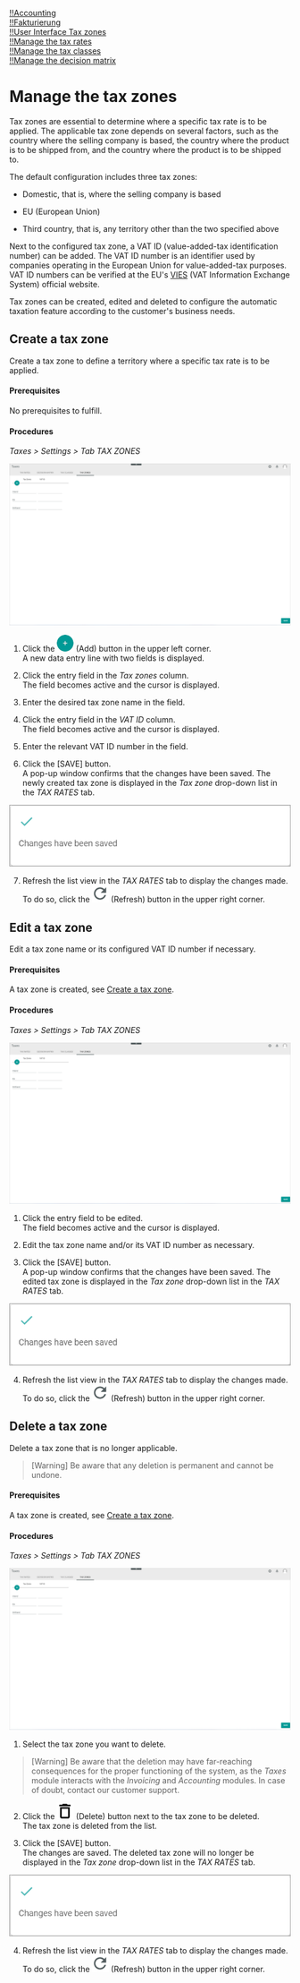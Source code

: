 [!!Accounting](RetailSuiteAccounting)  
[!!Fakturierung](RetailSuiteFaktBase)  
[!!User Interface Tax zones](../UserInterface/XX_TaxZones.md)  
[!!Manage the tax rates](./01_ManageTaxRates.md)  
[!!Manage the tax classes](./01_ManageTaxClasses.md)  
[!!Manage the decision matrix](../Operation/01_ManageDecisionMatrix.md)  


# Manage the tax zones

Tax zones are essential to determine where a specific tax rate is to be applied. The applicable tax zone depends on several factors, such as the country where the selling company is based, the country where the product is to be shipped from, and the country where the product is to be shipped to.

The default configuration includes three tax zones:

  - Domestic, that is, where the selling company is based

  - EU (European Union)  

  - Third country, that is, any territory other than the two specified above  

Next to the configured tax zone, a VAT ID (value-added-tax identification number) can be added. The VAT ID number is an identifier used by companies operating in the European Union for value-added-tax purposes. VAT ID numbers can be verified at the EU's [VIES](https://ec.europa.eu/taxation_customs/vies/) (VAT Information Exchange System) official website.

Tax zones can be created, edited and deleted to configure the automatic taxation feature according to the customer's business needs.

[comment]: <> (Work in progress!)


## Create a tax zone

Create a tax zone to define a territory where a specific tax rate is to be applied.

#### Prerequisites  

No prerequisites to fulfill.

#### Procedures

*Taxes > Settings > Tab TAX ZONES*

![Tax zones](../../Assets/Screenshots/Taxes/Settings/TaxZones/TaxZones.png "[Tax zones]")

1. Click the ![Add](../../Assets/Icons/Plus01.png "[Add]") (Add) button in the upper left corner.   
  A new data entry line with two fields is displayed.  

2. Click the entry field in the *Tax zones* column.  
  The field becomes active and the cursor is displayed.

3. Enter the desired tax zone name in the field.  

4. Click the entry field in the *VAT ID* column.  
  The field becomes active and the cursor is displayed.

5. Enter the relevant VAT ID number in the field.  

6. Click the [SAVE] button.  
  A pop-up window confirms that the changes have been saved. The newly created tax zone is displayed in the *Tax zone* drop-down list in the *TAX RATES* tab.

  ![Changes saved](../../Assets/Screenshots/Taxes/Settings/TaxClasses/ChangesSaved.png "[Changes saved]")

7. Refresh the list view in the *TAX RATES* tab to display the changes made. To do so, click the ![Refresh](../../Assets/Icons/Refresh01.png "[Refresh]") (Refresh) button in the upper right corner.


## Edit a tax zone

Edit a tax zone name or its configured VAT ID number if necessary.

#### Prerequisites

A tax zone is created, see [Create a tax zone](#create-a-tax-zone).

#### Procedures

*Taxes > Settings > Tab TAX ZONES*

![Tax zones](../../Assets/Screenshots/Taxes/Settings/TaxZones/TaxZones.png "[Tax zones]")

1. Click the entry field to be edited.  
  The field becomes active and the cursor is displayed.

2. Edit the tax zone name and/or its VAT ID number as necessary.

3. Click the [SAVE] button.  
  A pop-up window confirms that the changes have been saved. The edited tax zone is displayed in the *Tax zone* drop-down list in the *TAX RATES* tab.

  ![Changes saved](../../Assets/Screenshots/Taxes/Settings/TaxClasses/ChangesSaved.png "[Changes saved]")

4. Refresh the list view in the *TAX RATES* tab to display the changes made. To do so, click the ![Refresh](../../Assets/Icons/Refresh01.png "[Refresh]") (Refresh) button in the upper right corner.


## Delete a tax zone

Delete a tax zone that is no longer applicable.  

> [Warning] Be aware that any deletion is permanent and cannot be undone.

#### Prerequisites

A tax zone is created, see [Create a tax zone](#create-a-tax-zone).

#### Procedures

*Taxes > Settings > Tab TAX ZONES*

![Tax zones](../../Assets/Screenshots/Taxes/Settings/TaxZones/TaxZones.png "[Tax zones]")

1. Select the tax zone you want to delete.

  > [Warning] Be aware that the deletion may have far-reaching consequences for the proper functioning of the system, as the *Taxes* module interacts with the *Invoicing* and *Accounting* modules. In case of doubt, contact our customer support.

2. Click the ![Delete](../../Assets/Icons/Trash08.png "[Delete]") (Delete) button next to the tax zone to be deleted.  
  The tax zone is deleted from the list.

3. Click the [SAVE] button.  
  The changes are saved. The deleted tax zone will no longer be displayed in the *Tax zone* drop-down list in the *TAX RATES* tab.

  ![Changes saved](../../Assets/Screenshots/Taxes/Settings/TaxClasses/ChangesSaved.png "[Changes saved]")

4. Refresh the list view in the *TAX RATES* tab to display the changes made. To do so, click the ![Refresh](../../Assets/Icons/Refresh01.png "[Refresh]") (Refresh) button in the upper right corner.

[comment]: <> (SAVE necessary to save changes, that is, for changes to be displayed in the drop-down list in TAX ZONES? RS FH/JS. At the moment -01.08.22.- not working.)
